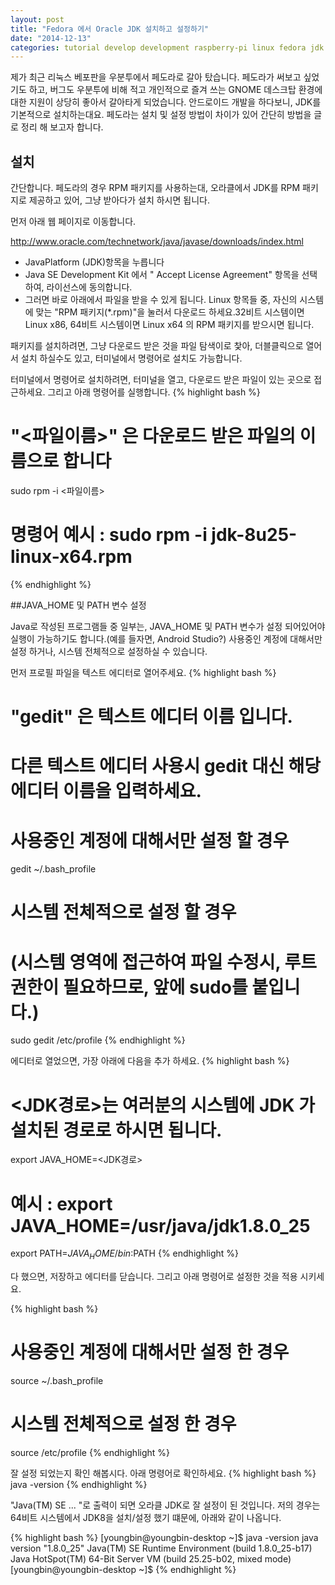 ```yaml
---
layout: post
title: "Fedora 에서 Oracle JDK 설치하고 설정하기"
date: "2014-12-13"
categories: tutorial develop development raspberry-pi linux fedora jdk oracle
---
```


제가 최근 리눅스 베포판을 우분투에서 페도라로 갈아 탔습니다. 페도라가 써보고 싶었기도 하고, 버그도 우분투에 비해 적고 개인적으로 즐겨 쓰는 GNOME 데스크탑 환경에 대한 지원이 상당히 좋아서 갈아타게 되었습니다. 안드로이드 개발을 하다보니, JDK를 기본적으로 설치하는대요. 페도라는 설치 및 설정 방법이 차이가 있어 간단히 방법을 글로 정리 해 보고자 합니다.

## 설치

간단합니다. 페도라의 경우 RPM 패키지를 사용하는대, 오라클에서 JDK를 RPM 패키지로 제공하고 있어, 그냥 받아다가 설치 하시면 됩니다.

먼저 아래 웹 페이지로 이동합니다.

<a href="http://www.oracle.com/technetwork/java/javase/downloads/index.html">http://www.oracle.com/technetwork/java/javase/downloads/index.html</a>

* JavaPlatform (JDK)항목을 누릅니다
* Java SE Development Kit 에서 " Accept License Agreement" 항목을 선택하여, 라이선스에 동의합니다.
* 그러면 바로 아래에서 파일을 받을 수 있게 됩니다. Linux 항목들 중, 자신의 시스템에 맞는 "RPM 패키지(*.rpm)"을 눌러서 다운로드 하세요.32비트 시스템이면 Linux x86, 64비트 시스템이면 Linux x64 의 RPM 패키지를 받으시면 됩니다.

패키지를 설치하려면, 그냥 다운로드 받은 것을 파일 탐색이로 찿아, 더블클릭으로 열어서 설치 하실수도 있고, 터미널에서 명령어로 설치도 가능합니다.

터미널에서 명령어로 설치하려면, 터미널을 열고, 다운로드 받은 파일이 있는 곳으로 접근하세요. 그리고 아래 명령어를 실행합니다.
{% highlight bash %}
# "<파일이름>" 은 다운로드 받은 파일의 이름으로 합니다
sudo rpm -i <파일이름>
# 명령어 예시 : sudo rpm -i jdk-8u25-linux-x64.rpm
{% endhighlight %}

##JAVA_HOME 및 PATH 변수 설정

Java로 작성된 프로그램들 중 일부는, JAVA_HOME 및 PATH 변수가 설정 되어있어야 실행이 가능하기도 합니다.(예를 들자면, Android Studio?) 사용중인 계정에 대해서만 설정 하거나, 시스템 전체적으로 설정하실 수 있습니다.

먼저 프로필 파일을 텍스트 에디터로 열어주세요. 
{% highlight bash %}
# "gedit" 은 텍스트 에디터 이름 입니다. 
# 다른 텍스트 에디터 사용시 gedit 대신 해당 에디터 이름을 입력하세요.

# 사용중인 계정에 대해서만 설정 할 경우
gedit ~/.bash_profile
# 시스템 전체적으로 설정 할 경우
# (시스템 영역에 접근하여 파일 수정시, 루트 권한이 필요하므로, 앞에 sudo를 붙입니다.)
sudo gedit /etc/profile
{% endhighlight %}

에디터로 열었으면, 가장 아래에 다음을 추가 하세요.
{% highlight bash %}
# <JDK경로>는 여러분의 시스템에 JDK 가 설치된 경로로 하시면 됩니다.
export JAVA_HOME=<JDK경로>
# 예시 : export JAVA_HOME=/usr/java/jdk1.8.0_25
export PATH=$JAVA_HOME/bin:$PATH
{% endhighlight %}

다 했으면, 저장하고 에디터를 닫습니다. 그리고 아래 명령어로 설정한 것을 적용 시키세요.

{% highlight bash %}
# 사용중인 계정에 대해서만 설정 한 경우
source ~/.bash_profile
# 시스템 전체적으로 설정 한 경우
source /etc/profile
{% endhighlight %}

잘 설정 되었는지 확인 해봅시다. 아래 명령어로 확인하세요.
{% highlight bash %}
java -version
{% endhighlight %}

"Java(TM) SE ... "로 출력이 되면 오라클 JDK로 잘 설정이 된 것입니다. 저의 경우는 64비트 시스템에서 JDK8을 설치/설정 했기 떄문에, 아래와 같이 나옵니다.

{% highlight bash %}
[youngbin@youngbin-desktop ~]$ java -version
java version "1.8.0_25"
Java(TM) SE Runtime Environment (build 1.8.0_25-b17)
Java HotSpot(TM) 64-Bit Server VM (build 25.25-b02, mixed mode)
[youngbin@youngbin-desktop ~]$
{% endhighlight %}

